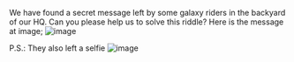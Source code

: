We have found a secret message left by some galaxy riders in the backyard of our HQ. Can you please help us to solve this riddle?
Here is the message at image;
![image](https://github.com/dacyxs/Autonity/assets/106930902/96f2fe57-c2f3-407f-b604-b94bb0bf595c)

P.S.: They also left a selfie
![image](https://github.com/dacyxs/image/assets/106930902/a09a0677-ac34-4db2-afa5-46304bbaba39)


